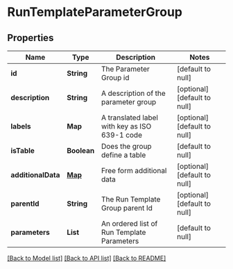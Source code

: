 # RunTemplateParameterGroup
## Properties

| Name | Type | Description | Notes |
|------------ | ------------- | ------------- | -------------|
| **id** | **String** | The Parameter Group id | [default to null] |
| **description** | **String** | A description of the parameter group | [optional] [default to null] |
| **labels** | **Map** | A translated label with key as ISO 639-1 code | [optional] [default to null] |
| **isTable** | **Boolean** | Does the group define a table | [default to null] |
| **additionalData** | [**Map**](AnyType.md) | Free form additional data | [optional] [default to null] |
| **parentId** | **String** | The Run Template Group parent Id | [optional] [default to null] |
| **parameters** | **List** | An ordered list of Run Template Parameters | [default to null] |

[[Back to Model list]](../README.md#documentation-for-models) [[Back to API list]](../README.md#documentation-for-api-endpoints) [[Back to README]](../README.md)

